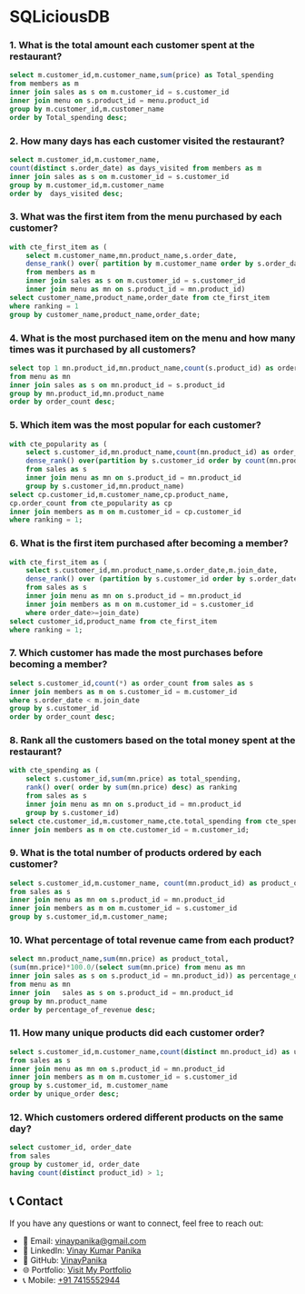 # SQLiciousDB



### 1. What is the total amount each customer spent at the restaurant?
```sql
select m.customer_id,m.customer_name,sum(price) as Total_spending
from members as m 
inner join sales as s on m.customer_id = s.customer_id
inner join menu on s.product_id = menu.product_id
group by m.customer_id,m.customer_name
order by Total_spending desc;
```

### 2. How many days has each customer visited the restaurant?
```sql
select m.customer_id,m.customer_name,
count(distinct s.order_date) as days_visited from members as m
inner join sales as s on m.customer_id = s.customer_id
group by m.customer_id,m.customer_name
order by  days_visited desc;
```

### 3. What was the first item from the menu purchased by each customer?
```sql
with cte_first_item as (
	select m.customer_name,mn.product_name,s.order_date,
	dense_rank() over( partition by m.customer_name order by s.order_date asc) as Ranking
	from members as m 
	inner join sales as s on m.customer_id = s.customer_id
	inner join menu as mn on s.product_id = mn.product_id)
select customer_name,product_name,order_date from cte_first_item
where ranking = 1
group by customer_name,product_name,order_date;
```

### 4. What is the most purchased item on the menu and how many times was it purchased by all customers?
```sql
select top 1 mn.product_id,mn.product_name,count(s.product_id) as order_count
from menu as mn 
inner join sales as s on mn.product_id = s.product_id
group by mn.product_id,mn.product_name
order by order_count desc;
```

### 5. Which item was the most popular for each customer?
```sql
with cte_popularity as (
	select s.customer_id,mn.product_name,count(mn.product_id) as order_count,
	dense_rank() over(partition by s.customer_id order by count(mn.product_id) desc) as ranking
	from sales as s
	inner join menu as mn on s.product_id = mn.product_id
	group by s.customer_id,mn.product_name)
select cp.customer_id,m.customer_name,cp.product_name,
cp.order_count from cte_popularity as cp
inner join members as m on m.customer_id = cp.customer_id
where ranking = 1;
```

### 6. What is the first item purchased after becoming a member?
```sql
with cte_first_item as (
	select s.customer_id,mn.product_name,s.order_date,m.join_date,
	dense_rank() over (partition by s.customer_id order by s.order_date asc) as ranking
	from sales as s
	inner join menu as mn on s.product_id = mn.product_id
	inner join members as m on m.customer_id = s.customer_id
	where order_date>=join_date)
select customer_id,product_name from cte_first_item
where ranking = 1;
```

### 7. Which customer has made the most purchases before becoming a member?
```sql
select s.customer_id,count(*) as order_count from sales as s
inner join members as m on s.customer_id = m.customer_id
where s.order_date < m.join_date
group by s.customer_id
order by order_count desc;
```

### 8. Rank all the customers based on the total money spent at the restaurant?
```sql
with cte_spending as (
	select s.customer_id,sum(mn.price) as total_spending,
	rank() over( order by sum(mn.price) desc) as ranking
	from sales as s
	inner join menu as mn on s.product_id = mn.product_id
	group by s.customer_id)
select cte.customer_id,m.customer_name,cte.total_spending from cte_spending as cte
inner join members as m on cte.customer_id = m.customer_id;
```

### 9. What is the total number of products ordered by each customer?
```sql
select s.customer_id,m.customer_name, count(mn.product_id) as product_order
from sales as s 
inner join menu as mn on s.product_id = mn.product_id
inner join members as m on m.customer_id = s.customer_id
group by s.customer_id,m.customer_name;
```

### 10. What percentage of total revenue came from each product?
```sql
select mn.product_name,sum(mn.price) as product_total,
(sum(mn.price)*100.0/(select sum(mn.price) from menu as mn
inner join sales as s on s.product_id = mn.product_id)) as percentage_of_revenue
from menu as mn
inner join   sales as s on s.product_id = mn.product_id
group by mn.product_name
order by percentage_of_revenue desc;
```

### 11. How many unique products did each customer order?
```sql
select s.customer_id,m.customer_name,count(distinct mn.product_id) as unique_order
from sales as s
inner join menu as mn on s.product_id = mn.product_id
inner join members as m on m.customer_id = s.customer_id
group by s.customer_id, m.customer_name
order by unique_order desc;
```

### 12. Which customers ordered different products on the same day?
```sql
select customer_id, order_date
from sales
group by customer_id, order_date
having count(distinct product_id) > 1;
```

## 📞 Contact

If you have any questions or want to connect, feel free to reach out:

- 📧 Email: [vinaypanika@gmail.com](mailto:vinaypanika@gmail.com)
- 💼 LinkedIn: [Vinay Kumar Panika](https://www.linkedin.com/in/vinaykumarpanika)
- 📂 GitHub: [VinayPanika](https://github.com/Vinaypanika)
- 🌐 Portfolio: [Visit My Portfolio](https://sites.google.com/view/vinaykumarpanika/home)
- 📞 Mobile: [+91 7415552944](tel:+917415552944)
